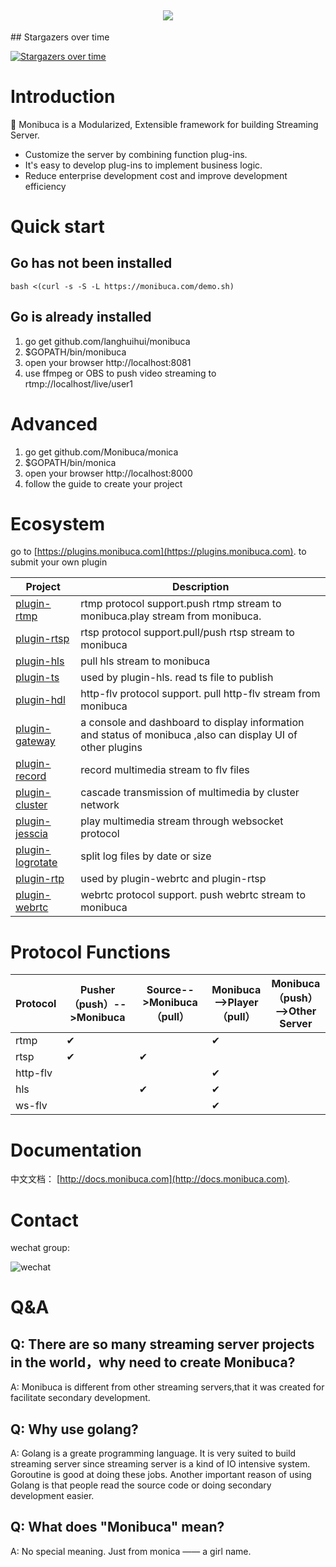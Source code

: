 
<h2 align="center">
<img src="https://monibuca.com/img/logo.b5357057.png"></h2>
## Stargazers over time

[![Stargazers over time](https://starchart.cc/langhuihui/monibuca.svg)](https://starchart.cc/langhuihui/monibuca)
# Introduction

🧩 Monibuca is a Modularized, Extensible framework for building Streaming Server. 
- Customize the server by combining function plug-ins. 
- It's easy to develop plug-ins to implement business logic. 
- Reduce enterprise development cost and improve development efficiency

# Quick start

## Go has not been installed
```
bash <(curl -s -S -L https://monibuca.com/demo.sh) 
```
## Go is already installed

1. go get github.com/langhuihui/monibuca
2. $GOPATH/bin/monibuca
3. open your browser http://localhost:8081
4. use ffmpeg or OBS to push video streaming to rtmp://localhost/live/user1

# Advanced

1. go get github.com/Monibuca/monica
2. $GOPATH/bin/monica
3. open your browser http://localhost:8000
4. follow the guide to create your project

# Ecosystem

go to 
[https://plugins.monibuca.com](https://plugins.monibuca.com).
to submit your own plugin

| Project | Description  |
|---------| -------------|
|[plugin-rtmp]|rtmp protocol support.push rtmp stream to monibuca.play stream from monibuca.
|[plugin-rtsp]|rtsp protocol support.pull/push rtsp stream to monibuca
|[plugin-hls]|pull hls stream to monibuca
|[plugin-ts]|used by plugin-hls. read ts file to publish
|[plugin-hdl]|http-flv protocol support. pull http-flv stream from monibuca
|[plugin-gateway]|a console and dashboard to display information and status of monibuca ,also can display UI of other plugins 
|[plugin-record]|record multimedia stream to flv files
|[plugin-cluster]|cascade transmission of multimedia by cluster network
|[plugin-jesscia]|play multimedia stream through websocket protocol
|[plugin-logrotate]|split log files by date or size
|[plugin-rtp]|used by plugin-webrtc and plugin-rtsp
|[plugin-webrtc]|webrtc protocol support. push webrtc stream to monibuca

[plugin-rtmp]: https://github.com/Monibuca/plugin-rtmp
[plugin-rtsp]: https://github.com/Monibuca/plugin-rtsp
[plugin-hls]:https://github.com/Monibuca/hlspplugin
[plugin-ts]:https://github.com/Monibuca/tspplugin
[plugin-hdl]:https://github.com/Monibuca/plugin-hdl
[plugin-gateway]:https://github.com/Monibuca/plugin-gateway
[plugin-record]:https://github.com/Monibuca/plugin-record
[plugin-cluster]:https://github.com/Monibuca/plugin-cluster
[plugin-jesscia]:https://github.com/Monibuca/plugin-jesscia
[plugin-logrotate]:https://github.com/Monibuca/plugin-logrotate
[plugin-rtp]:https://github.com/Monibuca/plugin-rtp
[plugin-webrtc]:https://github.com/Monibuca/plugin-webrtc

# Protocol Functions
| Protocol | Pusher（push）-->Monibuca  |Source-->Monibuca（pull）|Monibuca-->Player（pull）|Monibuca（push）-->Other Server
|---------| -------------|-------------| -------------|-------------|
|rtmp|✔||✔|
|rtsp|✔|✔||
|http-flv|||✔|
|hls||✔|✔|
|ws-flv|||✔|

# Documentation


中文文档：
[http://docs.monibuca.com](http://docs.monibuca.com).

# Contact

wechat group:

![wechat](https://monibuca.com/wechat.jpg?t=6.21)

# Q&A

## Q: There are so many streaming server projects in the world，why need to create Monibuca?

A: Monibuca is different from other streaming servers,that it was created for facilitate secondary development.

## Q: Why use golang?

A: Golang is a greate programming language. It is very suited to build streaming server since streaming server is a kind of IO intensive system. Goroutine is good at doing these jobs. Another important reason of using Golang is that people read the source code or doing secondary development easier.

## Q: What does "Monibuca" mean?

A: No special meaning. Just from monica —— a girl name. 
